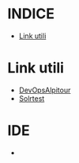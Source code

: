 # INDICE

- [Link utili](#link-utili)

# Link utili
- [DevOpsAlpitour](https://dev.azure.com/DevOpsAlpitourworld)
- [Solrtest](http://solrtest.alpitour.it/solr)


# IDE 
- 